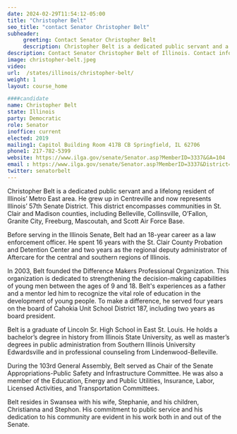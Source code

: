 ```yaml
---
date: 2024-02-29T11:54:12-05:00
title: "Christopher Belt"
seo_title: "contact Senator Christopher Belt"
subheader:
     greeting: Contact Senator Christopher Belt
     description: Christopher Belt is a dedicated public servant and a lifelong resident of Illinois’ Metro East area. He grew up in Centreville and now represents Illinois’ 57th Senate District.
description: Contact Senator Christopher Belt of Illinois. Contact information for Christopher Belt includes email address, phone number, and mailing address.
image: christopher-belt.jpeg
video:
url:  /states/illinois/christopher-belt/
weight: 1
layout: course_home

####candidate
name: Christopher Belt
state: Illinois
party: Democratic
role: Senator
inoffice: current
elected: 2019
mailing1: Capitol Building Room 417B CB Springfield, IL 62706
phone1: 217-782-5399
website: https://www.ilga.gov/senate/Senator.asp?MemberID=3337&GA=104
email : https://www.ilga.gov/senate/Senator.asp?MemberID=3337&District=Y
twitter: senatorbelt
---
```


Christopher Belt is a dedicated public servant and a lifelong resident of Illinois’ Metro East area. He grew up in Centreville and now represents Illinois’ 57th Senate District. This district encompasses communities in St. Clair and Madison counties, including Belleville, Collinsville, O’Fallon, Granite City, Freeburg, Mascoutah, and Scott Air Force Base.

Before serving in the Illinois Senate, Belt had an 18-year career as a law enforcement officer. He spent 16 years with the St. Clair County Probation and Detention Center and two years as the regional deputy administrator of Aftercare for the central and southern regions of Illinois.

In 2003, Belt founded the Difference Makers Professional Organization. This organization is dedicated to strengthening the decision-making capabilities of young men between the ages of 9 and 18. Belt's experiences as a father and a mentor led him to recognize the vital role of education in the development of young people. To make a difference, he served four years on the board of Cahokia Unit School District 187, including two years as board president.

Belt is a graduate of Lincoln Sr. High School in East St. Louis. He holds a bachelor’s degree in history from Illinois State University, as well as master’s degrees in public administration from Southern Illinois University Edwardsville and in professional counseling from Lindenwood-Belleville.

During the 103rd General Assembly, Belt served as Chair of the Senate Appropriations-Public Safety and Infrastructure Committee. He was also a member of the Education, Energy and Public Utilities, Insurance, Labor, Licensed Activities, and Transportation Committees.

Belt resides in Swansea with his wife, Stephanie, and his children, Christianna and Stephon. His commitment to public service and his dedication to his community are evident in his work both in and out of the Senate.

